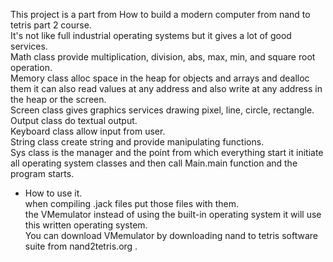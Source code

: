 This project is a part from How to build a modern computer from nand to tetris part 2 course. <br>
It's not like full industrial operating systems but it gives a lot of good services. <br>
Math class provide multiplication, division, abs, max, min, and square root operation. <br>
Memory class alloc space in the heap for objects and arrays and dealloc them it can also read values at any address and also write at any address in the heap or the screen. <br>
Screen class gives graphics services drawing pixel, line, circle, rectangle. <br>
Output class do textual output. <br>
Keyboard class allow input from user. <br>
String class create string and provide manipulating functions. <br>
Sys class is the manager and the point from which everything start it initiate all operating system classes and then call Main.main function and the program starts.<br>
- How to use it.<br>
when compiling .jack files put those files with them.<br>
the VMemulator instead of using the built-in operating system it will use this written operating system.<br>
You can download VMemulator by downloading nand to tetris software suite from nand2tetris.org . <br>
